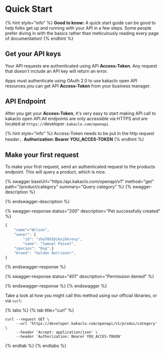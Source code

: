# Quick Start

{% hint style="info" %}
**Good to know:** A quick start guide can be good to help folks get up and running with your API in a few steps. Some people prefer diving in with the basics rather than meticulously reading every page of documentation!
{% endhint %}

## Get your API keys

Your API requests are authenticated using API **Access-Token**. Any request that doesn't include an API key will return an error.

Apps must authenticate using OAuth 2.0 to use kakaclo open API resources.you can get API **Access-Token** from your business manager.

## API Endpoint

After you get your **Access-Token**, it's very easy to start making API call to kakaclo open API.All endpoints are only accessible via HTTPS and are located at `https://`developer`.kakaclo.com/openapi`

{% hint style="info" %}
Access-Token needs to be put in the http request header，**Authorization: Bearer YOU\_ACCES-TOKEN**
{% endhint %}



## Make your first request

To make your first request, send an authenticated request to the products endpoint. This will query a product, which is nice.

{% swagger baseUrl="https:/api.kakaclo.com/openapi/v1" method="get" path="/product/category" summary="Query category" %}
{% swagger-description %}

{% endswagger-description %}

{% swagger-response status="200" description="Pet successfully created" %}
```javascript
{
    "name"="Wilson",
    "owner": {
        "id": "sha7891bikojbkreuy",
        "name": "Samuel Passet",
    "species": "Dog",}
    "breed": "Golden Retriever",
}
```
{% endswagger-response %}

{% swagger-response status="401" description="Permission denied" %}

{% endswagger-response %}
{% endswagger %}

Take a look at how you might call this method using our official libraries, or via `curl`:

{% tabs %}
{% tab title="curl" %}
```
curl --request GET \
     --url 'https://developer.kakaclo.com/openapi/v1/produc/category' \
     --header 'Accept: application/json' \
     --header 'Authorization: Bearer YOU_ACCES-TOKEN' 
```
{% endtab %}
{% endtabs %}
